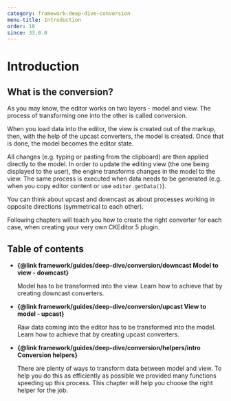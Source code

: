 ```yaml
---
category: framework-deep-dive-conversion
menu-title: Introduction
order: 10
since: 33.0.0
---
```


# Introduction

## What is the conversion?

As you may know, the editor works on two layers - model and view. The process of transforming one into the other is called conversion.

When you load data into the editor, the view is created out of the markup, then, with the help of the upcast converters, the model is created. Once that is done, the model becomes the editor state.

All changes (e.g. typing or pasting from the clipboard) are then applied directly to the model. In order to update the editing view (the one being displayed to the user), the engine transforms changes in the model to the view. The same process is executed when data needs to be generated (e.g. when you copy editor content or use `editor.getData()`).

You can think about upcast and downcast as about processes working in opposite directions (symmetrical to each other).

Following chapters will teach you how to create the right converter for each case, when creating your very own CKEditor 5 plugin.

## Table of contents

* **{@link framework/guides/deep-dive/conversion/downcast Model to view - downcast}**

	Model has to be transformed into the view. Learn how to achieve that by creating downcast converters.

* **{@link framework/guides/deep-dive/conversion/upcast View to model - upcast}**

	Raw data coming into the editor has to be transformed into the model. Learn how to achieve that by creating upcast converters.

* **{@link framework/guides/deep-dive/conversion/helpers/intro Conversion helpers}**

	There are plenty of ways to transform data between model and view. To help you do this as efficiently as possible we provided many functions speeding up this process. This chapter will help you choose the right helper for the job.
